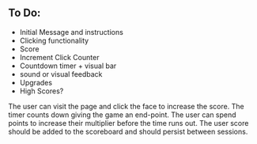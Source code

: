 ## To Do:

- Initial Message and instructions
- Clicking functionality
- Score
- Increment Click Counter
- Countdown timer + visual bar
- sound or visual feedback
- Upgrades
- High Scores?

The user can visit the page and click the face to increase the score. The timer counts down giving the game an end-point. The user can spend points to increase their multiplier before the time runs out. The user score should be added to the scoreboard and should persist between sessions.

